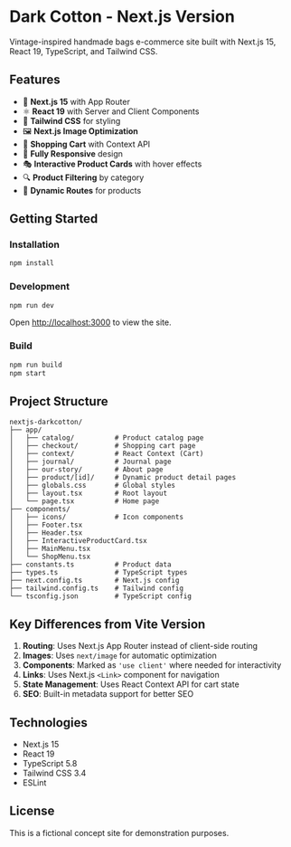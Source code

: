 # Dark Cotton - Next.js Version

Vintage-inspired handmade bags e-commerce site built with Next.js 15, React 19, TypeScript, and Tailwind CSS.

## Features

- 🚀 **Next.js 15** with App Router
- ⚛️ **React 19** with Server and Client Components
- 🎨 **Tailwind CSS** for styling
- 🖼️ **Next.js Image Optimization**
- 🛒 **Shopping Cart** with Context API
- 📱 **Fully Responsive** design
- 🎭 **Interactive Product Cards** with hover effects
- 🔍 **Product Filtering** by category
- 📄 **Dynamic Routes** for products

## Getting Started

### Installation

```bash
npm install
```

### Development

```bash
npm run dev
```

Open [http://localhost:3000](http://localhost:3000) to view the site.

### Build

```bash
npm run build
npm start
```

## Project Structure

```
nextjs-darkcotton/
├── app/
│   ├── catalog/          # Product catalog page
│   ├── checkout/         # Shopping cart page
│   ├── context/          # React Context (Cart)
│   ├── journal/          # Journal page
│   ├── our-story/        # About page
│   ├── product/[id]/     # Dynamic product detail pages
│   ├── globals.css       # Global styles
│   ├── layout.tsx        # Root layout
│   └── page.tsx          # Home page
├── components/
│   ├── icons/            # Icon components
│   ├── Footer.tsx
│   ├── Header.tsx
│   ├── InteractiveProductCard.tsx
│   ├── MainMenu.tsx
│   └── ShopMenu.tsx
├── constants.ts          # Product data
├── types.ts              # TypeScript types
├── next.config.ts        # Next.js config
├── tailwind.config.ts    # Tailwind config
└── tsconfig.json         # TypeScript config
```

## Key Differences from Vite Version

1. **Routing**: Uses Next.js App Router instead of client-side routing
2. **Images**: Uses `next/image` for automatic optimization
3. **Components**: Marked as `'use client'` where needed for interactivity
4. **Links**: Uses Next.js `<Link>` component for navigation
5. **State Management**: Uses React Context API for cart state
6. **SEO**: Built-in metadata support for better SEO

## Technologies

- Next.js 15
- React 19
- TypeScript 5.8
- Tailwind CSS 3.4
- ESLint

## License

This is a fictional concept site for demonstration purposes.
